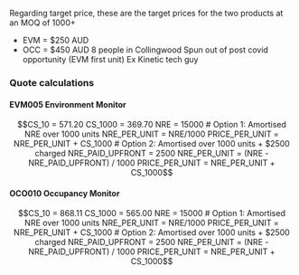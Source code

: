 Regarding target price, these are the target prices for the two products at an MOQ of 1000+
- EVM = $250 AUD
- OCC = $450 AUD
8 people in Collingwood
Spun out of post covid opportunity (EVM first unit)
Ex Kinetic tech guy
### Quote calculations
#### EVM005 Environment Monitor
```math
CS_10 = 571.20
CS_1000 = 369.70
NRE = 15000

# Option 1: Amortised NRE over 1000 units
NRE_PER_UNIT = NRE/1000
PRICE_PER_UNIT = NRE_PER_UNIT + CS_1000

# Option 2: Amortised over 1000 units + $2500 charged
NRE_PAID_UPFRONT = 2500
NRE_PER_UNIT = (NRE - NRE_PAID_UPFRONT) / 1000
PRICE_PER_UNIT = NRE_PER_UNIT + CS_1000
```
#### OCO010 Occupancy Monitor
```math
CS_10 = 868.11
CS_1000 = 565.00
NRE = 15000

# Option 1: Amortised NRE over 1000 units
NRE_PER_UNIT = NRE/1000
PRICE_PER_UNIT = NRE_PER_UNIT + CS_1000

# Option 2: Amortised over 1000 units + $2500 charged
NRE_PAID_UPFRONT = 2500
NRE_PER_UNIT = (NRE - NRE_PAID_UPFRONT) / 1000
PRICE_PER_UNIT = NRE_PER_UNIT + CS_1000
```
